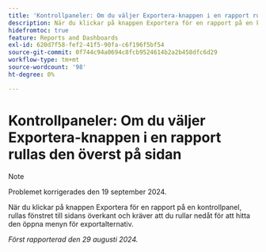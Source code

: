 ```yaml
---
title: 'Kontrollpaneler: Om du väljer Exportera-knappen i en rapport rullas den överst på sidan'
description: När du klickar på knappen Exportera för en rapport på en kontrollpanel, rullas fönstret till sidans överkant och kräver att du rullar nedåt för att hitta den öppna menyn för exportalternativ.
hidefromtoc: true
feature: Reports and Dashboards
exl-id: 620d7f58-fef2-41f5-90fa-c6f196f5bf54
source-git-commit: 0f744c94a0694c8fcb9524614b2a2b458dfc6d29
workflow-type: tm+mt
source-wordcount: '98'
ht-degree: 0%

---
```


# Kontrollpaneler: Om du väljer Exportera-knappen i en rapport rullas den överst på sidan

>[!NOTE]
>
>Problemet korrigerades den 19 september 2024.

När du klickar på knappen Exportera för en rapport på en kontrollpanel, rullas fönstret till sidans överkant och kräver att du rullar nedåt för att hitta den öppna menyn för exportalternativ.

_Först rapporterad den 29 augusti 2024._
